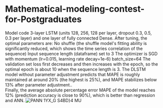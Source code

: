# Mathematical-modeling-contest-for-Postgraduates
Model code 3-layer LSTM (units 128, 256, 128 per layer, dropout 0.3, 0.5, 0.3 per layer) and one layer of fully connected Dense.
After tuning, the optimal parameters are:
No shuffle (the shuffle model's fitting ability is significantly reduced, which shows the time series correlation of the sequence)
Input sequence length (dataframe) set to 3
The optimizer is SGD with momentum (lr=0.015, learning rate decay=1e-6)
batch_size=64
The validation set loss first decreases and then increases with the epoch, so the optimal epoch is about 10 when the sequence length is 3.
The DLSTM model without parameter adjustment predicts that MAPE is roughly maintained at around 20% (the highest is 25%), and MAPE stabilizes below 13% after parameter adjustment.\.  
Finally, the average absolute percentage error MAPE of the model reaches 12% (prediction accuracy is close to 90%), which is better than regression and ANN.
![PANN 1YX_G ` S4`BD}4 MU](https://user-images.githubusercontent.com/42266769/113497877-7fd15880-953a-11eb-8dd2-ee74a5954e78.png)
